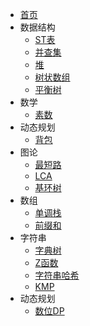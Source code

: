 * [首页](/)
* 数据结构
    * [ST表](src/ST表.md)
    * [并查集](src/并查集.md)
    * [堆](src/堆.md)
    * [树状数组](src/树状数组.md)
    * [平衡树](src/平衡树.md)
* 数学
    * [素数](src/素数.md)
* 动态规划
    * [背包](src/背包.md)
* 图论
    * [最短路](src/最短路.md)
    * [LCA](src/LCA.md)
    * [基环树](src/基环树.md)
* 数组
    * [单调栈](src/单调栈.md)
    * [前缀和](src/前缀和.md)
* 字符串
    * [字典树](src/字典树.md)
    * [Z函数](src/z函数.md)
    * [字符串哈希](src/字符串哈希.md)
    * [KMP](src/KMP.md)
* 动态规划
    * [数位DP](src/数位dp.md)

